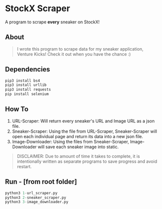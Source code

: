 # StockX Scraper
A program to scrape **every** sneaker on StockX! 

## About
> I wrote this program to scrape data for my sneaker application, Venture Kicks! Check it out when you have the chance :)

## Dependencies
```python
pip3 install bs4
pip3 install urllib
pip3 install requests
pip install selenium
```

## How To
1. URL-Scraper: Will return every sneaker's URL and Image URL as a json file.
2. Sneaker-Scraper: Using the file from URL-Scraper, Sneaker-Scraper will open each individual page and return its data into a new json file. 
3. Image-Downloader: Using the files from Sneaker-Scraper, Image-Downloader will save each sneaker image into static.
> DISCLAIMER: Due to amount of time it takes to complete, it is intentionally written as separate programs to save progress and avoid restart. 

## Run - [from root folder]
```python
python3 1-url_scraper.py
python3 2-sneaker_scraper.py
python3 3-image_downloader.py
```

